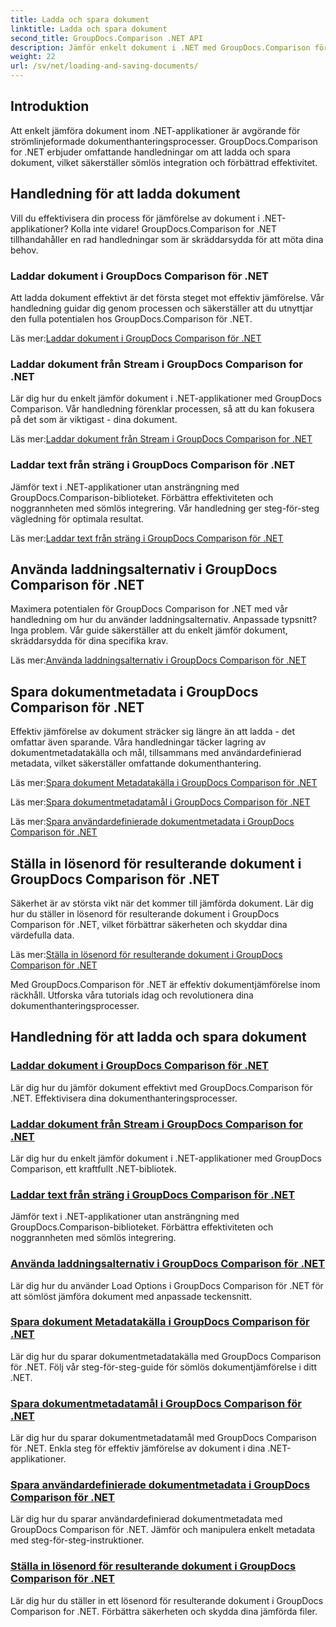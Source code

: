 ```yaml
---
title: Ladda och spara dokument
linktitle: Ladda och spara dokument
second_title: GroupDocs.Comparison .NET API
description: Jämför enkelt dokument i .NET med GroupDocs.Comparison för .NET. Lär dig att ladda, spara och använda inläsningsalternativ för effektiv dokumenthantering.
weight: 22
url: /sv/net/loading-and-saving-documents/
---
```

## Introduktion

Att enkelt jämföra dokument inom .NET-applikationer är avgörande för strömlinjeformade dokumenthanteringsprocesser. GroupDocs.Comparison for .NET erbjuder omfattande handledningar om att ladda och spara dokument, vilket säkerställer sömlös integration och förbättrad effektivitet.

## Handledning för att ladda dokument

Vill du effektivisera din process för jämförelse av dokument i .NET-applikationer? Kolla inte vidare! GroupDocs.Comparison for .NET tillhandahåller en rad handledningar som är skräddarsydda för att möta dina behov.

### Laddar dokument i GroupDocs Comparison för .NET

Att ladda dokument effektivt är det första steget mot effektiv jämförelse. Vår handledning guidar dig genom processen och säkerställer att du utnyttjar den fulla potentialen hos GroupDocs.Comparison för .NET.

 Läs mer:[Laddar dokument i GroupDocs Comparison för .NET](./loading-documents/)

### Laddar dokument från Stream i GroupDocs Comparison for .NET

Lär dig hur du enkelt jämför dokument i .NET-applikationer med GroupDocs Comparison. Vår handledning förenklar processen, så att du kan fokusera på det som är viktigast - dina dokument.

 Läs mer:[Laddar dokument från Stream i GroupDocs Comparison for .NET](./loading-documents-from-stream/)

### Laddar text från sträng i GroupDocs Comparison för .NET

Jämför text i .NET-applikationer utan ansträngning med GroupDocs.Comparison-biblioteket. Förbättra effektiviteten och noggrannheten med sömlös integrering. Vår handledning ger steg-för-steg vägledning för optimala resultat.

 Läs mer:[Laddar text från sträng i GroupDocs Comparison för .NET](./loading-text-from-string/)

## Använda laddningsalternativ i GroupDocs Comparison för .NET

Maximera potentialen för GroupDocs Comparison for .NET med vår handledning om hur du använder laddningsalternativ. Anpassade typsnitt? Inga problem. Vår guide säkerställer att du enkelt jämför dokument, skräddarsydda för dina specifika krav.

 Läs mer:[Använda laddningsalternativ i GroupDocs Comparison för .NET](./using-load-options/)

## Spara dokumentmetadata i GroupDocs Comparison för .NET

Effektiv jämförelse av dokument sträcker sig längre än att ladda - det omfattar även sparande. Våra handledningar täcker lagring av dokumentmetadatakälla och mål, tillsammans med användardefinierad metadata, vilket säkerställer omfattande dokumenthantering.

 Läs mer:[Spara dokument Metadatakälla i GroupDocs Comparison för .NET](./saving-documents-metadata-source/)

 Läs mer:[Spara dokumentmetadatamål i GroupDocs Comparison för .NET](./saving-documents-metadata-target/)

 Läs mer:[Spara användardefinierade dokumentmetadata i GroupDocs Comparison för .NET](./saving-user-defined-document-metadata/)

## Ställa in lösenord för resulterande dokument i GroupDocs Comparison för .NET

Säkerhet är av största vikt när det kommer till jämförda dokument. Lär dig hur du ställer in lösenord för resulterande dokument i GroupDocs Comparison för .NET, vilket förbättrar säkerheten och skyddar dina värdefulla data.

 Läs mer:[Ställa in lösenord för resulterande dokument i GroupDocs Comparison för .NET](./setting-password-for-resultant-document/)

Med GroupDocs.Comparison för .NET är effektiv dokumentjämförelse inom räckhåll. Utforska våra tutorials idag och revolutionera dina dokumenthanteringsprocesser.
## Handledning för att ladda och spara dokument
### [Laddar dokument i GroupDocs Comparison för .NET](./loading-documents/)
Lär dig hur du jämför dokument effektivt med GroupDocs.Comparison för .NET. Effektivisera dina dokumenthanteringsprocesser.
### [Laddar dokument från Stream i GroupDocs Comparison for .NET](./loading-documents-from-stream/)
Lär dig hur du enkelt jämför dokument i .NET-applikationer med GroupDocs Comparison, ett kraftfullt .NET-bibliotek.
### [Laddar text från sträng i GroupDocs Comparison för .NET](./loading-text-from-string/)
Jämför text i .NET-applikationer utan ansträngning med GroupDocs.Comparison-biblioteket. Förbättra effektiviteten och noggrannheten med sömlös integrering.
### [Använda laddningsalternativ i GroupDocs Comparison för .NET](./using-load-options/)
Lär dig hur du använder Load Options i GroupDocs Comparison för .NET för att sömlöst jämföra dokument med anpassade teckensnitt.
### [Spara dokument Metadatakälla i GroupDocs Comparison för .NET](./saving-documents-metadata-source/)
Lär dig hur du sparar dokumentmetadatakälla med GroupDocs Comparison för .NET. Följ vår steg-för-steg-guide för sömlös dokumentjämförelse i ditt .NET.
### [Spara dokumentmetadatamål i GroupDocs Comparison för .NET](./saving-documents-metadata-target/)
Lär dig hur du sparar dokumentmetadatamål med GroupDocs Comparison för .NET. Enkla steg för effektiv jämförelse av dokument i dina .NET-applikationer.
### [Spara användardefinierade dokumentmetadata i GroupDocs Comparison för .NET](./saving-user-defined-document-metadata/)
Lär dig hur du sparar användardefinierad dokumentmetadata med GroupDocs Comparison för .NET. Jämför och manipulera enkelt metadata med steg-för-steg-instruktioner.
### [Ställa in lösenord för resulterande dokument i GroupDocs Comparison för .NET](./setting-password-for-resultant-document/)
Lär dig hur du ställer in ett lösenord för resulterande dokument i GroupDocs Comparison for .NET. Förbättra säkerheten och skydda dina jämförda filer.